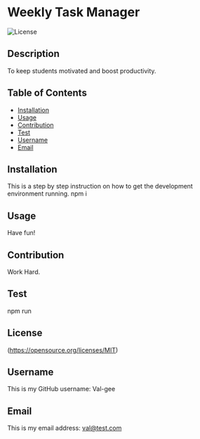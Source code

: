 # Weekly Task Manager
  ![License](https://img.shields.io/badge/License-MIT-blue.svg)
  ## Description 
  To keep students motivated and boost productivity.
  ## Table of Contents 
  - [Installation](#installation)
  - [Usage](#usage)
  - [Contribution](#contribution)
  - [Test](#test)
  - [Username](#username)
  - [Email](#email)
  ## Installation 
  This is a step by step instruction on how to get the development environment running.
  npm i
  ## Usage 
  Have fun!
  ## Contribution 
  Work Hard.
  ## Test 
  npm run
  
  ## License
  (https://opensource.org/licenses/MIT)
  ## Username 
  This is my GitHub username:
  Val-gee
  ## Email 
  This is my email address:
  val@test.com

